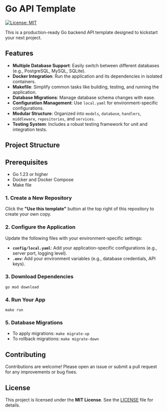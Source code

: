 # Go API Template

[![License: MIT](https://img.shields.io/badge/License-MIT-yellow.svg)](https://opensource.org/licenses/MIT)

This is a production-ready Go backend API template designed to kickstart your next project.

## Features

- **Multiple Database Support**: Easily switch between different databases (e.g., PostgreSQL, MySQL, SQLite).
- **Docker Integration**: Run the application and its dependencies in isolated containers.
- **Makefile**: Simplify common tasks like building, testing, and running the application.
- **Database Migrations**: Manage database schema changes with ease.
- **Configuration Management**: Use `local.yaml` for environment-specific configurations.
- **Modular Structure**: Organized into `models`, `database`, `handlers`, `middleware`, `repositories`, and `services`.
- **Testing System**: Includes a robust testing framework for unit and integration tests.

## Project Structure

## Prerequisites

- Go 1.23 or higher
- Docker and Docker Compose
- Make file

### 1. Create a New Repository

Click the **"Use this template"** button at the top right of this repository to create your own copy.

### 2. Configure the Application

Update the following files with your environment-specific settings:

- **`config/local.yaml`**: Add your application-specific configurations (e.g., server port, logging level).
- **`.env`**: Add your environment variables (e.g., database credentials, API keys).

### 3. Download Dependencies

`go mod download`

### 4. Run Your App

`make run`

### 5. Database Migrations

- To apply migrations: `make migrate-up`
- To rollback migrations: `make migrate-down`

## Contributing

Contributions are welcome! Please open an issue or submit a pull request for any improvements or bug fixes.

## License

This project is licensed under the **MIT License**. See the [LICENSE](LICENSE) file for details.

